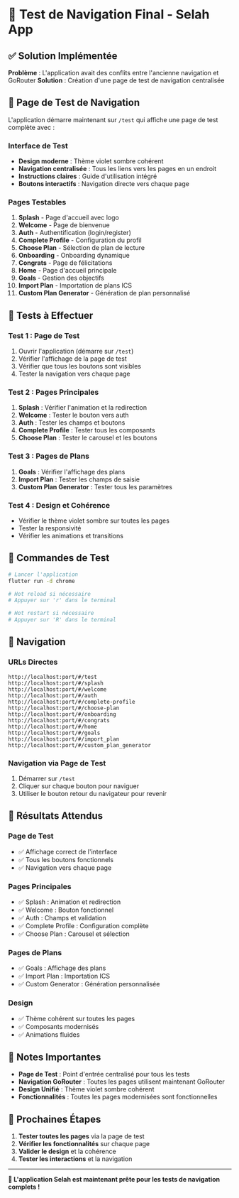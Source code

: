 # 🎯 Test de Navigation Final - Selah App

## ✅ Solution Implémentée

**Problème** : L'application avait des conflits entre l'ancienne navigation et GoRouter
**Solution** : Création d'une page de test de navigation centralisée

## 🚀 Page de Test de Navigation

L'application démarre maintenant sur `/test` qui affiche une page de test complète avec :

### **Interface de Test**
- **Design moderne** : Thème violet sombre cohérent
- **Navigation centralisée** : Tous les liens vers les pages en un endroit
- **Instructions claires** : Guide d'utilisation intégré
- **Boutons interactifs** : Navigation directe vers chaque page

### **Pages Testables**
1. **Splash** - Page d'accueil avec logo
2. **Welcome** - Page de bienvenue
3. **Auth** - Authentification (login/register)
4. **Complete Profile** - Configuration du profil
5. **Choose Plan** - Sélection de plan de lecture
6. **Onboarding** - Onboarding dynamique
7. **Congrats** - Page de félicitations
8. **Home** - Page d'accueil principale
9. **Goals** - Gestion des objectifs
10. **Import Plan** - Importation de plans ICS
11. **Custom Plan Generator** - Génération de plan personnalisé

## 🧪 Tests à Effectuer

### **Test 1 : Page de Test**
1. Ouvrir l'application (démarre sur `/test`)
2. Vérifier l'affichage de la page de test
3. Vérifier que tous les boutons sont visibles
4. Tester la navigation vers chaque page

### **Test 2 : Pages Principales**
1. **Splash** : Vérifier l'animation et la redirection
2. **Welcome** : Tester le bouton vers auth
3. **Auth** : Tester les champs et boutons
4. **Complete Profile** : Tester tous les composants
5. **Choose Plan** : Tester le carousel et les boutons

### **Test 3 : Pages de Plans**
1. **Goals** : Vérifier l'affichage des plans
2. **Import Plan** : Tester les champs de saisie
3. **Custom Plan Generator** : Tester tous les paramètres

### **Test 4 : Design et Cohérence**
- Vérifier le thème violet sombre sur toutes les pages
- Tester la responsivité
- Vérifier les animations et transitions

## 🔧 Commandes de Test

```bash
# Lancer l'application
flutter run -d chrome

# Hot reload si nécessaire
# Appuyer sur 'r' dans le terminal

# Hot restart si nécessaire
# Appuyer sur 'R' dans le terminal
```

## 📱 Navigation

### **URLs Directes**
```
http://localhost:port/#/test
http://localhost:port/#/splash
http://localhost:port/#/welcome
http://localhost:port/#/auth
http://localhost:port/#/complete-profile
http://localhost:port/#/choose-plan
http://localhost:port/#/onboarding
http://localhost:port/#/congrats
http://localhost:port/#/home
http://localhost:port/#/goals
http://localhost:port/#/import_plan
http://localhost:port/#/custom_plan_generator
```

### **Navigation via Page de Test**
1. Démarrer sur `/test`
2. Cliquer sur chaque bouton pour naviguer
3. Utiliser le bouton retour du navigateur pour revenir

## 🎯 Résultats Attendus

### **Page de Test**
- ✅ Affichage correct de l'interface
- ✅ Tous les boutons fonctionnels
- ✅ Navigation vers chaque page

### **Pages Principales**
- ✅ Splash : Animation et redirection
- ✅ Welcome : Bouton fonctionnel
- ✅ Auth : Champs et validation
- ✅ Complete Profile : Configuration complète
- ✅ Choose Plan : Carousel et sélection

### **Pages de Plans**
- ✅ Goals : Affichage des plans
- ✅ Import Plan : Importation ICS
- ✅ Custom Generator : Génération personnalisée

### **Design**
- ✅ Thème cohérent sur toutes les pages
- ✅ Composants modernisés
- ✅ Animations fluides

## 📝 Notes Importantes

- **Page de Test** : Point d'entrée centralisé pour tous les tests
- **Navigation GoRouter** : Toutes les pages utilisent maintenant GoRouter
- **Design Unifié** : Thème violet sombre cohérent
- **Fonctionnalités** : Toutes les pages modernisées sont fonctionnelles

## 🚀 Prochaines Étapes

1. **Tester toutes les pages** via la page de test
2. **Vérifier les fonctionnalités** sur chaque page
3. **Valider le design** et la cohérence
4. **Tester les interactions** et la navigation

---

**🎉 L'application Selah est maintenant prête pour les tests de navigation complets !**
